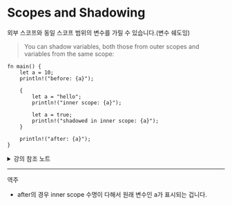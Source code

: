 # Scopes and Shadowing

외부 스코프와 동일 스코프 범위의 변수를 가릴 수 있습니다.(변수 쉐도잉)
> You can shadow variables, both those from outer scopes and variables from the same scope:

```rust,editable
fn main() {
    let a = 10;
    println!("before: {a}");

    {
        let a = "hello";
        println!("inner scope: {a}");

        let a = true;
        println!("shadowed in inner scope: {a}");
    }

    println!("after: {a}");
}
```

<details>
<summary>강의 참조 노트</summary>

* 쉐도잉은 모호해 보일 수 있지만 `.unwrap()` 이후의 값을 할당하는데 용이합니다. 
* 아래 코드는 컴파일러가 스포크에서 변경되지 않는 변수를 쉐도잉할때 타입이 동일하더라도 메모리 위치를 단순 재사용 할 수 없는 이유를 보여줍니다.(원본 a를 참조한 b와 쉐도잉 된 a(a+1) 둘다 살아있어야 하므로 메모리를 따로 할당합니다.)
> * Shadowing looks obscure at first, but is convenient for holding on to values after `.unwrap()`.
> * The following code demonstrates why the compiler can't simply reuse memory locations when shadowing an immutable variable in a scope, even if the type does not change.

```rust,editable
fn main() {
    let a = 1;
    let b = &a;
    let a = a + 1;
    println!("{a} {b}");
}
```

</details>

---
역주
- after의 경우 inner scope 수명이 다해서 원래 변수인 a가 표시되는 겁니다. 